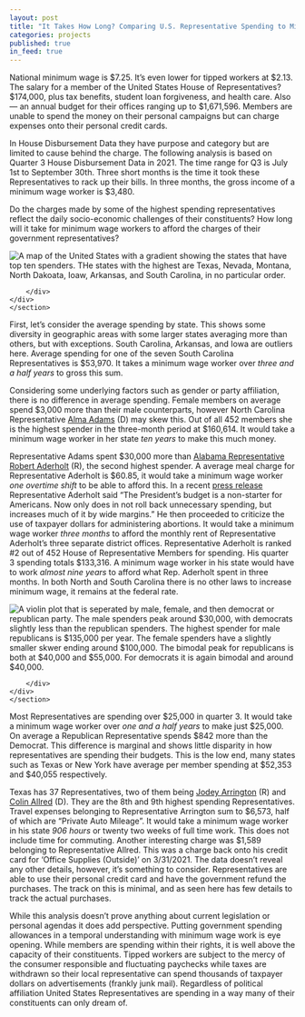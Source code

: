 ```yaml
---
layout: post
title: "It Takes How Long? Comparing U.S. Representative Spending to Minimum Wage"
categories: projects
published: true
in_feed: true
---
```


  National minimum wage is $7.25. It’s even lower for tipped workers at $2.13. The salary for a member of the United States House of Representatives? $174,000, plus tax benefits, student loan forgiveness, and health care. Also — an annual budget for their offices ranging up to $1,671,596. Members are unable to spend the money on their personal campaigns but can charge expenses onto their personal credit cards.
    
  
  In House Disbursement Data they have purpose and category but are limited to cause behind the charge. The following analysis is based on Quarter 3 House Disbursement Data in 2021. The time range for Q3 is July 1st to September 30th. Three short months is the time it took these Representatives to rack up their bills. In three months, the gross income of a minimum wage worker is $3,480.

Do the charges made by some of the highest spending representatives reflect the daily socio-economic challenges of their constituents? How long will it take for minimum wage workers to afford the charges of their government representatives?
<section>
	<div class="box alt">
		<div class="row gtr-50 gtr-uniform">
			<div class="col-12"><span class="image fit"><img src="https://drive.google.com/uc?export-download&id=1FD1CZsiwt2c-09HU58Se-CzJ7T22NpWG" alt="A map of the United States with a gradient showing the states that have top ten spenders. THe states with the highest are Texas, Nevada, Montana, North Dakoata, Ioaw, Arkansas, and South Carolina, in no particular order." /></span></div>
			
		</div>
	</div>
	</section>


First, let’s consider the average spending by state. This shows some diversity in geographic areas with some larger states averaging more than others, but with exceptions. South Carolina, Arkansas, and Iowa are outliers here. Average spending for one of the seven South Carolina Representatives is $53,970. It takes a minimum wage worker over *three and a half years* to gross this sum.

Considering some underlying factors such as gender or party affiliation, there is no difference in average spending. Female members on average spend $3,000 more than their male counterparts, however North Carolina Representative [Alma Adams]("https://adams.house.gov/") (D) may skew this. Out of all 452 members she is the highest spender in the three-month period at $160,614. It would take a minimum wage worker in her state *ten years* to make this much money.

Representative Adams spent $30,000 more than [Alabama Representative Robert Aderholt]("https://aderholt.house.gov/") (R), the second highest spender. A average meal charge for Representative Aderholt is $60.85, it would take a minimum wage worker *one overtime shift* to be able to afford this. In a recent [press release]("https://aderholt.house.gov/media-center/press-releases/aderholt-comments-biden-budget") Representative Aderholt said “The President’s budget is a non-starter for Americans. Now only does in not roll back unnecessary spending, but increases much of it by wide margins.” He then proceeded to criticize the use of taxpayer dollars for administering abortions. It would take a minimum wage worker *three months* to afford the monthly rent of Representative Aderholt’s three separate district offices. Representative Aderholt is ranked #2 out of 452 House of Representative Members for spending. His quarter 3 spending totals $133,316. A minimum wage worker in his state would have to work *almost nine years* to afford what Rep. Aderholt spent in three months. In both North and South Carolina there is no other laws to increase minimum wage, it remains at the federal rate.

<section>
	<div class="box alt">
		<div class="row gtr-50 gtr-uniform">
			<div class="col-12"><span class="image fit"><img src="https://drive.google.com/uc?export-download&id=1Cvv65H_auy_VxnBcR0miw1qKiAagAw51" alt="A violin plot that is seperated by male, female, and then democrat or republican party. The male spenders peak around $30,000, with democrats slightly less than the republican spenders. The highest spender for male republicans is $135,000 per year. The female spenders have a slightly smaller skwer ending around $100,000. The bimodal peak for republicans is both at $40,000 and $55,000. For democrats it is again bimodal and around $40,000." /></span></div>
			
		</div>
	</div>
	</section>

Most Representatives are spending over $25,000 in quarter 3. It would take a minimum wage worker over *one and a half years* to make just $25,000. On average a Republican Representative spends $842 more than the Democrat. This difference is marginal and shows little disparity in how representatives are spending their budgets. This is the low end, many states such as Texas or New York have average per member spending at $52,353 and $40,055 respectively.

Texas has 37 Representatives, two of them being [Jodey Arrington]("https://arrington.house.gov/") (R) and [Colin Allred]("https://allred.house.gov/") (D). They are the 8th and 9th highest spending Representatives. Travel expenses belonging to Representative Arrington sum to $6,573, half of which are “Private Auto Mileage”. It would take a minimum wage worker in his state *906 hours* or twenty two weeks of full time work. This does not include time for commuting. Another interesting charge was $1,589 belonging to Representative Allred. This was a charge back onto his credit card for ‘Office Supplies (Outside)’ on 3/31/2021. The data doesn’t reveal any other details, however, it’s something to consider. Representatives are able to use their personal credit card and have the government refund the purchases. The track on this is minimal, and as seen here has few details to track the actual purchases.

While this analysis doesn’t prove anything about current legislation or personal agendas it does add perspective. Putting government spending allowances in a temporal understanding with minimum wage work is eye opening. While members are spending within their rights, it is well above the capacity of their constituents. Tipped workers are subject to the mercy of the consumer responsible and fluctuating paychecks while taxes are withdrawn so their local representative can spend thousands of taxpayer dollars on advertisements (frankly junk mail). Regardless of political affiliation United States Representatives are spending in a way many of their constituents can only dream of.
